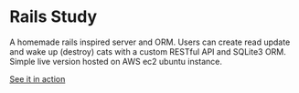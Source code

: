 # Rails Study

A homemade rails inspired server and ORM. Users can create read update and
wake up (destroy) cats with a custom RESTful API and SQLite3 ORM. Simple live
version hosted on AWS ec2 ubuntu instance.

[See it in action][live]

[live]: http://restful-cats.com/cats
